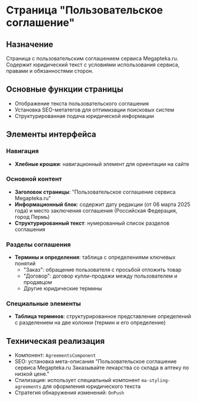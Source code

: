 # Страница "Пользовательское соглашение"

## Назначение
Страница с пользовательским соглашением сервиса Megapteka.ru. Содержит юридический текст с условиями использования сервиса, правами и обязанностями сторон.

## Основные функции страницы
- Отображение текста пользовательского соглашения
- Установка SEO-метатегов для оптимизации поисковых систем
- Структурированная подача юридической информации

## Элементы интерфейса

### Навигация
- **Хлебные крошки**: навигационный элемент для ориентации на сайте

### Основной контент
- **Заголовок страницы**: "Пользовательское соглашение сервиса Megapteka.ru"
- **Информационный блок**: содержит дату редакции (от 06 марта 2025 года) и место заключения соглашения (Российская Федерация, город Пермь)
- **Структурированный текст**: нумерованный список разделов соглашения

### Разделы соглашения
- **Термины и определения**: таблица с определениями ключевых понятий
  - "Заказ": обращение пользователя с просьбой отложить товар
  - "Договор": договор купли-продажи между пользователем и продавцом
  - Другие юридические термины

### Специальные элементы
- **Таблица терминов**: структурированное представление определений с разделением на две колонки (термин и его определение)

## Техническая реализация
- Компонент: `AgreementsComponent`
- SEO: установка мета-описания "Пользовательское соглашение сервиса Megapteka.ru Заказывайте лекарства со склада в аптеку по низкой цене."
- Стилизация: использует специальный компонент `ma-styling-agreements` для оформления юридического текста
- Стратегия обнаружения изменений: `OnPush`
